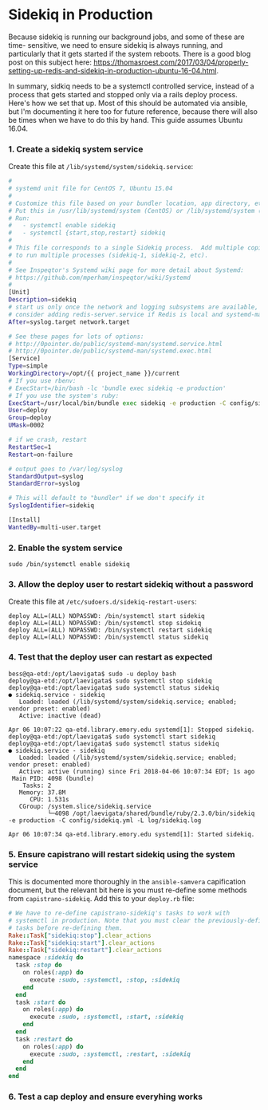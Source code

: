 # Sidekiq in Production

Because sidekiq is running our background jobs, and some of these are time-
sensitive, we need to ensure sidekiq is always running, and particularly that it gets started if the system reboots. There is a good blog post
on this subject here: https://thomasroest.com/2017/03/04/properly-setting-up-redis-and-sidekiq-in-production-ubuntu-16-04.html.

In summary, sidkiq needs to be a systemctl controlled service, instead of 
a process that gets started and stopped only via a rails deploy process. Here's 
how we set that up. Most of this should be automated via ansible, but I'm documenting
it here too for future reference, because there will also be times when we have 
to do this by hand. This guide assumes Ubuntu 16.04.

### 1. Create a sidekiq system service

Create this file at `/lib/systemd/system/sidekiq.service`:

```bash
#
# systemd unit file for CentOS 7, Ubuntu 15.04
#
# Customize this file based on your bundler location, app directory, etc.
# Put this in /usr/lib/systemd/system (CentOS) or /lib/systemd/system (Ubuntu).
# Run:
#   - systemctl enable sidekiq
#   - systemctl {start,stop,restart} sidekiq
#
# This file corresponds to a single Sidekiq process.  Add multiple copies
# to run multiple processes (sidekiq-1, sidekiq-2, etc).
#
# See Inspeqtor's Systemd wiki page for more detail about Systemd:
# https://github.com/mperham/inspeqtor/wiki/Systemd
#
[Unit]
Description=sidekiq
# start us only once the network and logging subsystems are available,
# consider adding redis-server.service if Redis is local and systemd-managed.
After=syslog.target network.target

# See these pages for lots of options:
# http://0pointer.de/public/systemd-man/systemd.service.html
# http://0pointer.de/public/systemd-man/systemd.exec.html
[Service]
Type=simple
WorkingDirectory=/opt/{{ project_name }}/current
# If you use rbenv:
# ExecStart=/bin/bash -lc 'bundle exec sidekiq -e production'
# If you use the system's ruby:
ExecStart=/usr/local/bin/bundle exec sidekiq -e production -C config/sidekiq.yml -L log/sidekiq.log
User=deploy
Group=deploy
UMask=0002

# if we crash, restart
RestartSec=1
Restart=on-failure

# output goes to /var/log/syslog
StandardOutput=syslog
StandardError=syslog

# This will default to "bundler" if we don't specify it
SyslogIdentifier=sidekiq

[Install]
WantedBy=multi-user.target
```

### 2. Enable the system service
```
sudo /bin/systemctl enable sidekiq
```

### 3. Allow the deploy user to restart sidekiq without a password
Create this file at `/etc/sudoers.d/sidekiq-restart-users`:

```
deploy ALL=(ALL) NOPASSWD: /bin/systemctl start sidekiq
deploy ALL=(ALL) NOPASSWD: /bin/systemctl stop sidekiq
deploy ALL=(ALL) NOPASSWD: /bin/systemctl restart sidekiq
deploy ALL=(ALL) NOPASSWD: /bin/systemctl status sidekiq
```

### 4. Test that the deploy user can restart as expected
```
bess@qa-etd:/opt/laevigata$ sudo -u deploy bash
deploy@qa-etd:/opt/laevigata$ sudo systemctl stop sidekiq
deploy@qa-etd:/opt/laevigata$ sudo systemctl status sidekiq
● sidekiq.service - sidekiq
   Loaded: loaded (/lib/systemd/system/sidekiq.service; enabled; vendor preset: enabled)
   Active: inactive (dead)

Apr 06 10:07:22 qa-etd.library.emory.edu systemd[1]: Stopped sidekiq.
deploy@qa-etd:/opt/laevigata$ sudo systemctl start sidekiq
deploy@qa-etd:/opt/laevigata$ sudo systemctl status sidekiq
● sidekiq.service - sidekiq
   Loaded: loaded (/lib/systemd/system/sidekiq.service; enabled; vendor preset: enabled)
   Active: active (running) since Fri 2018-04-06 10:07:34 EDT; 1s ago
 Main PID: 4098 (bundle)
    Tasks: 2
   Memory: 37.8M
      CPU: 1.531s
   CGroup: /system.slice/sidekiq.service
           └─4098 /opt/laevigata/shared/bundle/ruby/2.3.0/bin/sidekiq -e production -C config/sidekiq.yml -L log/sidekiq.log

Apr 06 10:07:34 qa-etd.library.emory.edu systemd[1]: Started sidekiq.
```

### 5. Ensure capistrano will restart sidekiq using the system service
This is documented more thoroughly in the `ansible-samvera` capification document, but the relevant bit here is you must re-define some methods from `capistrano-sidekiq`. Add this to your `deploy.rb` file:

```ruby
# We have to re-define capistrano-sidekiq's tasks to work with
# systemctl in production. Note that you must clear the previously-defined
# tasks before re-defining them.
Rake::Task["sidekiq:stop"].clear_actions
Rake::Task["sidekiq:start"].clear_actions
Rake::Task["sidekiq:restart"].clear_actions
namespace :sidekiq do
  task :stop do
    on roles(:app) do
      execute :sudo, :systemctl, :stop, :sidekiq
    end
  end
  task :start do
    on roles(:app) do
      execute :sudo, :systemctl, :start, :sidekiq
    end
  end
  task :restart do
    on roles(:app) do
      execute :sudo, :systemctl, :restart, :sidekiq
    end
  end
end
```

### 6. Test a cap deploy and ensure everyhing works
